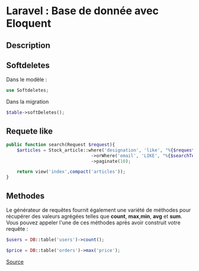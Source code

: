 # Laravel : Base de donnée avec Eloquent

## Description

## Softdeletes

Dans le modèle :

```php
use Softdeletes;
```

Dans la migration

```php
$table->softDeletes();
```

## Requete like

```php
public function search(Request $request){
    $articles = Stock_article::where('designation', 'like', "%{$request->article}%")
                                ->orWhere('email', 'LIKE', "%{$searchTerm}%") 
                                ->paginate(10);

    return view('index',compact('articles'));
}
```

## Methodes

Le générateur de requêtes fournit également une variété de méthodes pour récupérer des valeurs agrégées telles que **count**, **max**,**min**, **avg** et **sum**. Vous pouvez appeler l'une de ces méthodes après avoir construit votre requête :

```php
$users = DB::table('users')->count();

$price = DB::table('orders')->max('price');
```

[Source](https://laravel.com/docs/8.x/queries#aggregates)
